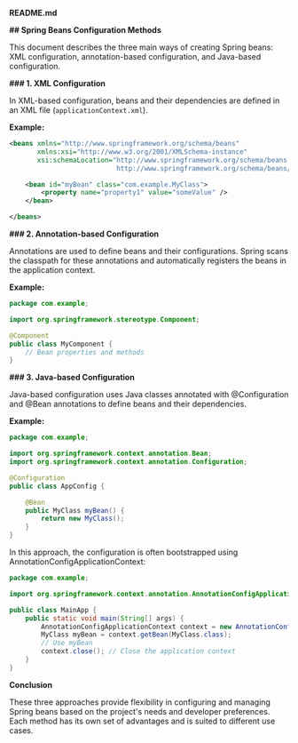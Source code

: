 **README.md**

**## Spring Beans Configuration Methods**

This document describes the three main ways of creating Spring beans: XML configuration, annotation-based configuration, and Java-based configuration.

**### 1. XML Configuration**

In XML-based configuration, beans and their dependencies are defined in an XML file (`applicationContext.xml`).

**Example:**

```xml
<beans xmlns="http://www.springframework.org/schema/beans"
       xmlns:xsi="http://www.w3.org/2001/XMLSchema-instance"
       xsi:schemaLocation="http://www.springframework.org/schema/beans
                           http://www.springframework.org/schema/beans/spring-beans.xsd">

    <bean id="myBean" class="com.example.MyClass">
        <property name="property1" value="someValue" />
    </bean>

</beans>
```

**### 2. Annotation-based Configuration**

Annotations are used to define beans and their configurations. Spring scans the classpath for these annotations and automatically registers the beans in the application context.

**Example:**

```java
package com.example;

import org.springframework.stereotype.Component;

@Component
public class MyComponent {
    // Bean properties and methods
}
```

**### 3. Java-based Configuration**

Java-based configuration uses Java classes annotated with @Configuration and @Bean annotations to define beans and their dependencies.

**Example:**

```java
package com.example;

import org.springframework.context.annotation.Bean;
import org.springframework.context.annotation.Configuration;

@Configuration
public class AppConfig {

    @Bean
    public MyClass myBean() {
        return new MyClass();
    }
}
```

In this approach, the configuration is often bootstrapped using AnnotationConfigApplicationContext:

```java
package com.example;

import org.springframework.context.annotation.AnnotationConfigApplicationContext;

public class MainApp {
    public static void main(String[] args) {
        AnnotationConfigApplicationContext context = new AnnotationConfigApplicationContext(AppConfig.class);
        MyClass myBean = context.getBean(MyClass.class);
        // Use myBean
        context.close(); // Close the application context
    }
}
```

**Conclusion**

These three approaches provide flexibility in configuring and managing Spring beans based on the project's needs and developer preferences. Each method has its own set of advantages and is suited to different use cases.